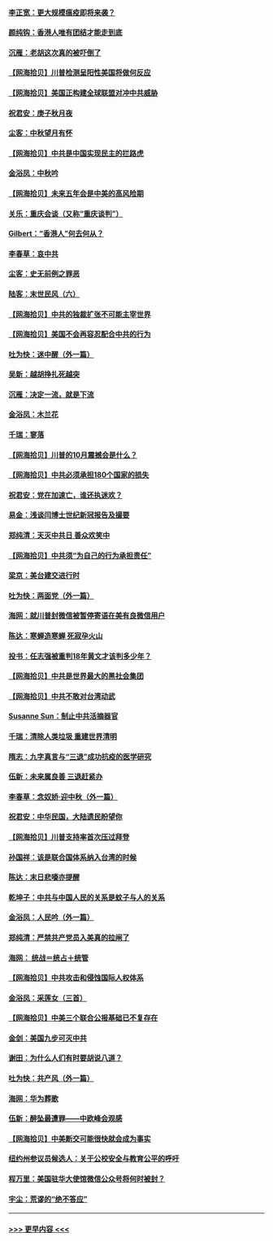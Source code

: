 #### [李正宽：更大规模瘟疫即将来袭？](../pages/nsc993/n12451455.md?t=10041402) 
#### [颜纯钩：香港人唯有团结才能走到底](../pages/nsc993/n12450870.md?t=10041402) 
#### [沉雁：老胡这次真的被吓倒了](../pages/nsc993/n12449796.md?t=10041402) 
#### [【网海拾贝】川普检测呈阳性美国将做何反应](../pages/nsc993/n12449042.md?t=10041402) 
#### [【网海拾贝】美国正构建全球联盟对冲中共威胁](../pages/nsc993/n12446580.md?t=10041402) 
#### [祝君安：庚子秋月夜](../pages/nsc993/n12445870.md?t=10041402) 
#### [尘客：中秋望月有怀](../pages/nsc993/n12444632.md?t=10041402) 
#### [【网海拾贝】中共是中国实现民主的拦路虎](../pages/nsc993/n12443573.md?t=10041402) 
#### [金浴凤：中秋吟](../pages/nsc993/n12441773.md?t=10041402) 
#### [【网海拾贝】未来五年会是中美的高风险期](../pages/nsc993/n12440760.md?t=10041402) 
#### [关乐：重庆会谈（又称“重庆谈判”）](../pages/nsc993/n12437525.md?t=10041402) 
#### [Gilbert：“香港人”何去何从？](../pages/nsc993/n12435894.md?t=10041402) 
#### [李春草：哀中共](../pages/nsc993/n12435874.md?t=10041402) 
#### [尘客：史无前例之罪恶](../pages/nsc993/n12435762.md?t=10041402) 
#### [陆客：末世民风（六）](../pages/nsc993/n12435354.md?t=10041402) 
#### [【网海拾贝】中共的独裁扩张不可能主宰世界](../pages/nsc993/n12435151.md?t=10041402) 
#### [【网海拾贝】美国不会再容忍配合中共的行为](../pages/nsc993/n12433808.md?t=10041402) 
#### [吐为快：迷中醒（外一篇）](../pages/nsc993/n12433585.md?t=10041402) 
#### [吴新：越胡挣扎死越突](../pages/nsc993/n12433562.md?t=10041402) 
#### [沉雁：决定一流，就是下流](../pages/nsc993/n12432128.md?t=10041402) 
#### [金浴凤：木兰花](../pages/nsc993/n12432124.md?t=10041402) 
#### [千瑞：寥落](../pages/nsc993/n12432071.md?t=10041402) 
#### [【网海拾贝】川普的10月震撼会是什么？](../pages/nsc993/n12431624.md?t=10041402) 
#### [【网海拾贝】中共必须承担180个国家的损失](../pages/nsc993/n12428893.md?t=10041402) 
#### [祝君安：党在加速亡，谁还执迷欢？](../pages/nsc993/n12428652.md?t=10041402) 
#### [易金：浅谈闫博士世纪新冠报告及撮要](../pages/nsc993/n12426822.md?t=10041402) 
#### [郑纯清：天灭中共日 善众欢笑中](../pages/nsc993/n12426784.md?t=10041402) 
#### [【网海拾贝】中共须“为自己的行为承担责任”](../pages/nsc993/n12426067.md?t=10041402) 
#### [梁京：美台建交进行时](../pages/nsc993/n12424066.md?t=10041402) 
#### [吐为快：两面党（外一篇）](../pages/nsc993/n12424043.md?t=10041402) 
#### [海网：就川普封微信被暂停寄语在美有良微信用户](../pages/nsc993/n12424021.md?t=10041402) 
#### [陈达：寒蝉造寒蝉 死寂孕火山](../pages/nsc993/n12423958.md?t=10041402) 
#### [投书：任志强被重判18年黄文才该判多少年？](../pages/nsc993/n12423672.md?t=10041402) 
#### [【网海拾贝】中共是世界最大的黑社会集团](../pages/nsc993/n12423543.md?t=10041402) 
#### [【网海拾贝】中共不敢对台湾动武](../pages/nsc993/n12421418.md?t=10041402) 
#### [Susanne Sun：制止中共活摘器官](../pages/nsc993/n12419654.md?t=10041402) 
#### [千瑞：清除人类垃圾 重建世界清明](../pages/nsc993/n12419414.md?t=10041402) 
#### [隋志：九字真言与“三退”成功抗疫的医学研究](../pages/nsc993/n12419248.md?t=10041402) 
#### [伍新：未来属良善 三退赶紧办](../pages/nsc993/n12418496.md?t=10041402) 
#### [李春草：念奴娇·迎中秋（外一篇）](../pages/nsc993/n12418465.md?t=10041402) 
#### [祝君安：中华民国，大陆遗民盼望你](../pages/nsc993/n12418089.md?t=10041402) 
#### [【网海拾贝】川普支持率首次压过拜登](../pages/nsc993/n12418050.md?t=10041402) 
#### [孙国祥：该是联合国体系纳入台湾的时候](../pages/nsc993/n12417369.md?t=10041402) 
#### [陈达：末日悲嚎亦提醒](../pages/nsc993/n12416736.md?t=10041402) 
#### [乾坤子：中共与中国人民的关系是蚊子与人的关系](../pages/nsc993/n12416632.md?t=10041402) 
#### [金浴凤：人民吟（外一篇）](../pages/nsc993/n12416567.md?t=10041402) 
#### [郑纯清：严禁共产党员入美真的拉闸了](../pages/nsc993/n12416550.md?t=10041402) 
#### [海网： 统战＝统占＋统管](../pages/nsc993/n12416404.md?t=10041402) 
#### [【网海拾贝】中共攻击和侵蚀国际人权体系](../pages/nsc993/n12416250.md?t=10041402) 
#### [金浴凤：采莲女（三首）](../pages/nsc993/n12415517.md?t=10041402) 
#### [【网海拾贝】中美三个联合公报基础已不复存在](../pages/nsc993/n12415054.md?t=10041402) 
#### [金剑：美国九步可灭中共](../pages/nsc993/n12413183.md?t=10041402) 
#### [谢田：为什么人们有时要胡说八道？](../pages/nsc993/n12411861.md?t=10041402) 
#### [吐为快：共产风（外一篇）](../pages/nsc993/n12411761.md?t=10041402) 
#### [海网：华为葬歌](../pages/nsc993/n12410381.md?t=10041402) 
#### [伍新：醉坠最遭罪——中欧峰会观感](../pages/nsc993/n12410364.md?t=10041402) 
#### [【网海拾贝】中美断交可能很快就会成为事实](../pages/nsc993/n12409495.md?t=10041402) 
#### [纽约州参议员候选人：关于公校安全与教育公平的呼吁](../pages/nsc993/n12409228.md?t=10041402) 
#### [程万里：美国驻华大使馆微信公众号将何时被封？](../pages/nsc993/n12407397.md?t=10041402) 
#### [宇尘：荒谬的“绝不答应”](../pages/nsc993/n12407360.md?t=10041402) 

----
#### [ >>> 更早内容 <<< ](../indexes/nsc993-earlier.md)
